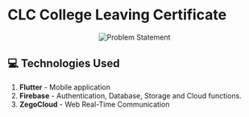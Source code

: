 # CLC College Leaving Certificate 

<div align="center">
 <span>
 <img src="https://github.com/pavants777/CLC-College-leaving-certificate-/blob/main/images/CLC.png" alt="Problem Statement" height="auto" />
 </span>
 </div>


## :computer: Technologies Used

1.  **Flutter** - Mobile application
2.  **Firebase** - Authentication, Database, Storage and Cloud functions.
3.  **ZegoCloud** - Web Real-Time Communication
